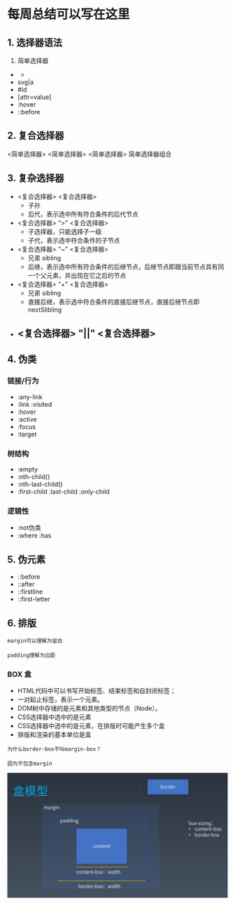 # 每周总结可以写在这里

## 1. 选择器语法

1. 简单选择器

+ *
+ svg|a
+ #id
+ [attr=value]
+ :hover
+ ::before

## 2. 复合选择器

<简单选择器> <简单选择器> <简单选择器>
简单选择器组合

## 3. 复杂选择器

+ <复合选择器> <复合选择器>
  - 子孙
  - 后代，表示选中所有符合条件的后代节点
+ <复合选择器> ">" <复合选择器>
  - 子选择器，只能选择子一级
  - 子代，表示选中符合条件的子节点
+ <复合选择器> "~" <复合选择器>
  - 兄弟 sibling
  - 后继，表示选中所有符合条件的后继节点，后继节点即跟当前节点具有同一个父元素，并出现在它之后的节点
+ <复合选择器> "+" <复合选择器>
  - 兄弟 sibling
  - 直接后继，表示选中符合条件的直接后继节点，直接后继节点即 nextSlibling
+ <复合选择器> "||" <复合选择器>
  - 

## 4. 伪类

### 链接/行为
+ :any-link
+ :link :visited
+ :hover
+ :active
+ :focus
+ :target
### 树结构
+ :empty
+ :nth-child()
+ :nth-last-child()
+ :first-child :last-child :only-child
### 逻辑性
+ :not伪类
+ :where :has
## 5. 伪元素
+ ::before
+ ::after
+ ::firstline
+ ::first-letter

## 6. 排版
```
margin可以理解为留白

padding理解为边距
```

### BOX 盒
+ HTML代码中可以书写开始标签、结束标签和自封闭标签；
+ 一对起止标签，表示一个元素。
+ DOM树中存储的是元素和其他类型的节点（Node）。
+ CSS选择器中选中的是元素
+ CSS选择器中选中的是元素，在排版时可能产生多个盒
+ 排版和渲染的基本单位是盒
```
为什么border-box不叫margin-box？

因为不包含margin
```

![盒模型](./images/CSS盒模型.png)


